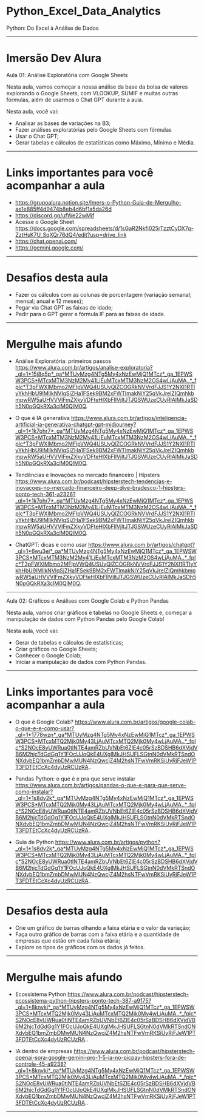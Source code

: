 # Python_Excel_Data_Analytics
Python: Do Excel à Análise de Dados

-----------------------------------------------------------------------------------------------------------------------------------------------

# Imersão Dev Alura

Aula 01: Análise Exploratória com Google Sheets

Nesta aula, vamos começar a nossa análise da base da bolsa de valores explorando o Google Sheets, com VLOOKUP, SUMIF e muitas outras fórmulas, além de usarmos o Chat GPT durante a aula.

Nesta aula, você vai:
- Analisar as bases de variações na B3;
- Fazer análises exploratórias pelo Google Sheets com fórmulas
- Usar o Chat GPT;
- Gerar tabelas e cálculos de estatísticas como Máximo, Mínimo e Média.

-----------------------------------------------------------------------------------------------------------------------------------------------

# Links importantes para você acompanhar a aula
- https://grupoalura.notion.site/Imers-o-Python-Guia-de-Mergulho-ae1e885ff4d9474b8eb4d6bf1a5da26d
- https://discord.gg/ufWe22wMjf
- Acesse o Google Sheet https://docs.google.com/spreadsheets/d/1sGaR2Nkfi025rTzztCyDX7q-ZztHsK7U_SqXQr76dQ4/edit?usp=drive_link
- https://chat.openai.com/
- https://gemini.google.com/

-----------------------------------------------------------------------------------------------------------------------------------------------

# Desafios desta aula
- Fazer os cálculos com as colunas de porcentagem (variação semanal; mensal; anual e 12 meses);
- Pegar via Chat GPT as faixas de idade;
- Pedir para o GPT gerar a fórmula IF para as faixas de idade.

-----------------------------------------------------------------------------------------------------------------------------------------------

# Mergulhe mais afundo

- Análise Exploratória: primeiros passos
https://www.alura.com.br/artigos/analise-exploratoria?_gl=1*15j8q5p*_ga*MTUyMzg4NTg5My4xNzEwMjQ1MTcz*_ga_1EPWSW3PCS*MTcxMTM3NzM2My41LjEuMTcxMTM3NzM2OS4wLjAuMA..*_fplc*T3pFWXlMbmo2MFlpVWQ4USUyQlZCOGRkNVVrdFJJS1Y2NXI1RTIyYkhHbU9lMllkNVlqSjZHa1FSek9BM2xFWTlmakNiY25qVkJrelZIQmhkbmpwRW5aUHVVVlFmZXkyVDFteHlXbFlIVjltJTJGSWUzeCUyRlAlMkJaSDh5N0pGQkRXa3clM0QlM0Q.

- O que é IA generativa
https://www.alura.com.br/artigos/inteligencia-artificial-ia-generativa-chatgpt-gpt-midjourney?_gl=1*1k7ohr7*_ga*MTUyMzg4NTg5My4xNzEwMjQ1MTcz*_ga_1EPWSW3PCS*MTcxMTM3NzM2My41LjEuMTcxMTM3NzM2OS4wLjAuMA..*_fplc*T3pFWXlMbmo2MFlpVWQ4USUyQlZCOGRkNVVrdFJJS1Y2NXI1RTIyYkhHbU9lMllkNVlqSjZHa1FSek9BM2xFWTlmakNiY25qVkJrelZIQmhkbmpwRW5aUHVVVlFmZXkyVDFteHlXbFlIVjltJTJGSWUzeCUyRlAlMkJaSDh5N0pGQkRXa3clM0QlM0Q.

- Tendências e Inovações no mercado financeiro | Hipsters
https://www.alura.com.br/podcast/hipsterstech-tendencias-e-inovacoes-no-mercado-financeiro-deep-dive-bradesco-1-hipsters-ponto-tech-361-a2326?_gl=1*1k7ohr7*_ga*MTUyMzg4NTg5My4xNzEwMjQ1MTcz*_ga_1EPWSW3PCS*MTcxMTM3NzM2My41LjEuMTcxMTM3NzM2OS4wLjAuMA..*_fplc*T3pFWXlMbmo2MFlpVWQ4USUyQlZCOGRkNVVrdFJJS1Y2NXI1RTIyYkhHbU9lMllkNVlqSjZHa1FSek9BM2xFWTlmakNiY25qVkJrelZIQmhkbmpwRW5aUHVVVlFmZXkyVDFteHlXbFlIVjltJTJGSWUzeCUyRlAlMkJaSDh5N0pGQkRXa3clM0QlM0Q.

- ChatGPT: dicas e como usar
https://www.alura.com.br/artigos/chatgpt?_gl=1*6wu3ej*_ga*MTUyMzg4NTg5My4xNzEwMjQ1MTcz*_ga_1EPWSW3PCS*MTcxMTM3NzM2My41LjEuMTcxMTM3NzM2OS4wLjAuMA..*_fplc*T3pFWXlMbmo2MFlpVWQ4USUyQlZCOGRkNVVrdFJJS1Y2NXI1RTIyYkhHbU9lMllkNVlqSjZHa1FSek9BM2xFWTlmakNiY25qVkJrelZIQmhkbmpwRW5aUHVVVlFmZXkyVDFteHlXbFlIVjltJTJGSWUzeCUyRlAlMkJaSDh5N0pGQkRXa3clM0QlM0Q.

-----------------------------------------------------------------------------------------------------------------------------------------------

Aula 02: Gráficos e Análises com Google Colab e Python Pandas

Nesta aula, vamos criar gráficos e tabelas no Google Sheets e, começar a manipulação de dados com Python Pandas pelo Google Colab!

Nesta aula, você vai:
- Gerar de tabelas e cálculos de estatísticas;
- Criar gráficos no Google Sheets;
- Conhecer o Google Colab;
- Iniciar a manipulação de dados com Python Pandas.

-----------------------------------------------------------------------------------------------------------------------------------------------

# Links importantes para você acompanhar a aula
- O que é Google Colab?
https://www.alura.com.br/artigos/google-colab-o-que-e-e-como-usar?_gl=1*1778wzn*_ga*MTUyMzg4NTg5My4xNzEwMjQ1MTcz*_ga_1EPWSW3PCS*MTcxMTQ2Mjk0My43LjAuMTcxMTQ2Mjk0My4wLjAuMA..*_fplc*S2NOcE8yUWRua0tlNTE4amRZbUVNbEt6ZlE4c05rSzBDSHB6dXVjdVB6M2hjcTdGdGg1Y1FOcUJoQkE4UXglMkJHSUFLSGtnN0dVMkRTSndONXdvbEQ1bmZmbDMwMUN4NzQwcjZ4M2hsNTFwVmRKSiUyRjFJeW1PT3FDTEtCcXc4dyUzRCUzRA..

- Pandas Python: o que é e pra que serve instalar
https://www.alura.com.br/artigos/pandas-o-que-e-para-que-serve-como-instalar?_gl=1*1s8dv2k*_ga*MTUyMzg4NTg5My4xNzEwMjQ1MTcz*_ga_1EPWSW3PCS*MTcxMTQ2Mjk0My43LjAuMTcxMTQ2Mjk0My4wLjAuMA..*_fplc*S2NOcE8yUWRua0tlNTE4amRZbUVNbEt6ZlE4c05rSzBDSHB6dXVjdVB6M2hjcTdGdGg1Y1FOcUJoQkE4UXglMkJHSUFLSGtnN0dVMkRTSndONXdvbEQ1bmZmbDMwMUN4NzQwcjZ4M2hsNTFwVmRKSiUyRjFJeW1PT3FDTEtCcXc4dyUzRCUzRA..

- Guia de Python
https://www.alura.com.br/artigos/python?_gl=1*1s8dv2k*_ga*MTUyMzg4NTg5My4xNzEwMjQ1MTcz*_ga_1EPWSW3PCS*MTcxMTQ2Mjk0My43LjAuMTcxMTQ2Mjk0My4wLjAuMA..*_fplc*S2NOcE8yUWRua0tlNTE4amRZbUVNbEt6ZlE4c05rSzBDSHB6dXVjdVB6M2hjcTdGdGg1Y1FOcUJoQkE4UXglMkJHSUFLSGtnN0dVMkRTSndONXdvbEQ1bmZmbDMwMUN4NzQwcjZ4M2hsNTFwVmRKSiUyRjFJeW1PT3FDTEtCcXc4dyUzRCUzRA..

-----------------------------------------------------------------------------------------------------------------------------------------------

# Desafios desta aula
- Crie um gráfico de barras olhando a faixa etária e o valor da variação;
- Faça outro gráfico de barras com a faixa etária e a quantidade de empresas que estão em cada faixa etária;
- Explore os tipos de gráficos com os dados já feitos.

-----------------------------------------------------------------------------------------------------------------------------------------------

# Mergulhe mais afundo

- Ecossistema Python
https://www.alura.com.br/podcast/hipsterstech-ecossistema-python-hipsters-ponto-tech-387-a9175?_gl=1*8knvki*_ga*MTUyMzg4NTg5My4xNzEwMjQ1MTcz*_ga_1EPWSW3PCS*MTcxMTQ2Mjk0My43LjAuMTcxMTQ2Mjk0My4wLjAuMA..*_fplc*S2NOcE8yUWRua0tlNTE4amRZbUVNbEt6ZlE4c05rSzBDSHB6dXVjdVB6M2hjcTdGdGg1Y1FOcUJoQkE4UXglMkJHSUFLSGtnN0dVMkRTSndONXdvbEQ1bmZmbDMwMUN4NzQwcjZ4M2hsNTFwVmRKSiUyRjFJeW1PT3FDTEtCcXc4dyUzRCUzRA..

- IA dentro de empresas
https://www.alura.com.br/podcast/hipsterstech-openai-sora-google-gemini-pro-1-5-ia-no-picpay-hipsters-fora-de-controle-45-a9238?_gl=1*8knvki*_ga*MTUyMzg4NTg5My4xNzEwMjQ1MTcz*_ga_1EPWSW3PCS*MTcxMTQ2Mjk0My43LjAuMTcxMTQ2Mjk0My4wLjAuMA..*_fplc*S2NOcE8yUWRua0tlNTE4amRZbUVNbEt6ZlE4c05rSzBDSHB6dXVjdVB6M2hjcTdGdGg1Y1FOcUJoQkE4UXglMkJHSUFLSGtnN0dVMkRTSndONXdvbEQ1bmZmbDMwMUN4NzQwcjZ4M2hsNTFwVmRKSiUyRjFJeW1PT3FDTEtCcXc4dyUzRCUzRA..

-----------------------------------------------------------------------------------------------------------------------------------------------









